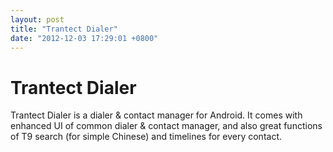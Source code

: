 ```yaml
---
layout: post
title: "Trantect Dialer"
date: "2012-12-03 17:29:01 +0800"
---
```


# Trantect Dialer

Trantect Dialer is a dialer & contact manager for Android. It comes with enhanced UI of common dialer & contact manager, and also great functions of T9 search (for simple Chinese) and timelines for every contact.
